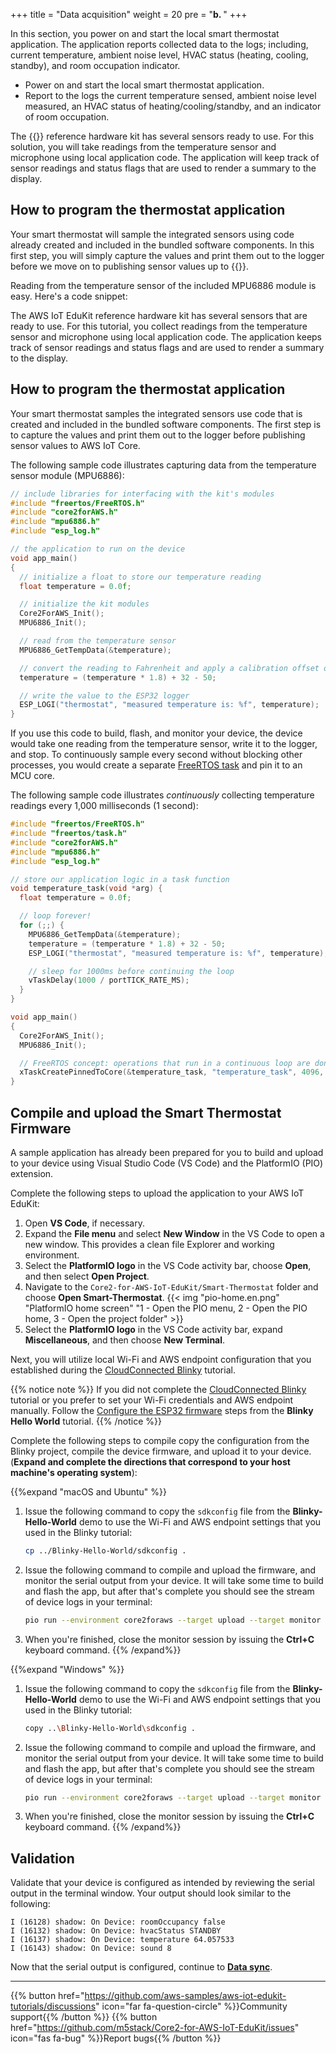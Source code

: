 +++
title = "Data acquisition"
weight = 20
pre = "<b>b. </b>"
+++

In this section, you power on and start the local smart thermostat application. The application reports collected data to the logs; including, current temperature, ambient noise level, HVAC status (heating, cooling, standby), and room occupation indicator. 


* Power on and start the local smart thermostat application.
* Report to the logs the current temperature sensed, ambient noise level measured, an HVAC status of heating/cooling/standby, and an indicator of room occupation.

The {{<awsEdukitShort-en>}} reference hardware kit has several sensors ready to use. For this solution, you will take readings from the temperature sensor and microphone using local application code. The application will keep track of sensor readings and status flags that are used to render a summary to the display.

## How to program the thermostat application
Your smart thermostat will sample the integrated sensors using code already created and included in the bundled software components. In this first step, you will simply capture the values and print them out to the logger before we move on to publishing sensor values up to {{<awsIoTCore>}}.

Reading from the temperature sensor of the included MPU6886 module is easy. Here's a code snippet:
 

The AWS IoT EduKit reference hardware kit has several sensors that are ready to use. For this tutorial, you collect readings from the temperature sensor and microphone using local application code. The application keeps track of sensor readings and status flags and are used to render a summary to the display.

## How to program the thermostat application
Your smart thermostat samples the integrated sensors use code that is created and included in the bundled software components. The first step is to capture the values and print them out to the logger before publishing sensor values to AWS IoT Core.

The following sample code illustrates capturing data from the temperature sensor module (MPU6886):

```c
// include libraries for interfacing with the kit's modules
#include "freertos/FreeRTOS.h"
#include "core2forAWS.h"
#include "mpu6886.h"
#include "esp_log.h"

// the application to run on the device
void app_main()
{
  // initialize a float to store our temperature reading
  float temperature = 0.0f;

  // initialize the kit modules
  Core2ForAWS_Init();
  MPU6886_Init();

  // read from the temperature sensor
  MPU6886_GetTempData(&temperature);

  // convert the reading to Fahrenheit and apply a calibration offset of -50
  temperature = (temperature * 1.8) + 32 - 50;

  // write the value to the ESP32 logger
  ESP_LOGI("thermostat", "measured temperature is: %f", temperature);
}
```

If you use this code to build, flash, and monitor your device, the device would take one reading from the temperature sensor, write it to the logger, and stop. To continuously sample every second without blocking other processes, you would create a separate [FreeRTOS task](https://docs.espressif.com/projects/esp-idf/en/v4.2/esp32/api-reference/system/freertos.html#_CPPv423xTaskCreatePinnedToCore14TaskFunction_tPCKcK8uint32_tPCv11UBaseType_tPC12TaskHandle_tK10BaseType_t) and pin it to an MCU core. 

The following sample code illustrates *continuously* collecting temperature readings every 1,000 milliseconds (1 second):

```c
#include "freertos/FreeRTOS.h"
#include "freertos/task.h"
#include "core2forAWS.h"
#include "mpu6886.h"
#include "esp_log.h"

// store our application logic in a task function
void temperature_task(void *arg) {
  float temperature = 0.0f;

  // loop forever!
  for (;;) {
    MPU6886_GetTempData(&temperature);
    temperature = (temperature * 1.8) + 32 - 50;
    ESP_LOGI("thermostat", "measured temperature is: %f", temperature);

    // sleep for 1000ms before continuing the loop
    vTaskDelay(1000 / portTICK_RATE_MS);
  }
}

void app_main()
{
  Core2ForAWS_Init();
  MPU6886_Init();

  // FreeRTOS concept: operations that run in a continuous loop are done in tasks
  xTaskCreatePinnedToCore(&temperature_task, "temperature_task", 4096, NULL, 5, NULL, 1);
}
```

## Compile and upload the Smart Thermostat Firmware
A sample application has already been prepared for you to build and upload to your device using Visual Studio Code (VS Code) and the PlatformIO (PIO) extension.

Complete the following steps to upload the application to your AWS IoT EduKit:
1. Open **VS Code**, if necessary.
1. Expand the **File menu** and select **New Window** in the VS Code to open a new window. This provides a clean file Explorer and working environment.
1. Select the **PlatformIO logo** in the VS Code activity bar, choose **Open**, and then select **Open Project**.
1. Navigate to the `Core2-for-AWS-IoT-EduKit/Smart-Thermostat` folder and choose **Open Smart-Thermostat**.
{{< img "pio-home.en.png" "PlatformIO home screen" "1 - Open the PIO menu, 2 - Open the PIO home, 3 - Open the project folder" >}}
1. Select the **PlatformIO logo** in the VS Code activity bar, expand **Miscellaneous**, and then choose **New Terminal**.

Next, you will utilize local Wi-Fi and AWS endpoint configuration that you established during the [CloudConnected Blinky](en/blinky-hello-world.html) tutorial. 

   {{% notice note %}}
   If you did not complete the [CloudConnected Blinky](en/blinky-hello-world.html) tutorial or you prefer to set your Wi-Fi credentials and AWS endpoint manually. Follow the [Configure the ESP32 firmware](/en/blinky-hello-world/connecting-to-aws.html/#configure-the-esp32-firmware) steps from the **Blinky Hello World** tutorial.
   {{% /notice %}}

Complete the following steps to compile copy the configuration from the Blinky project, compile the device firmware, and upload it to your device. (**Expand and complete the directions that correspond to your host machine's operating system**): 

{{%expand "macOS and Ubuntu" %}}
1. Issue the following command to copy the `sdkconfig` file from the **Blinky-Hello-World** demo to use the Wi-Fi and AWS endpoint settings that you used in the Blinky tutorial:
   ```bash
   cp ../Blinky-Hello-World/sdkconfig .
   ```
2. Issue the following command to compile and upload the firmware, and monitor the serial output from your device. It will take some time to build and flash the app, but after that's complete you should see the stream of device logs in your terminal:
   ```bash
   pio run --environment core2foraws --target upload --target monitor 
   ```
1. When you're finished, close the monitor session by issuing the **Ctrl+C** keyboard command.
{{% /expand%}}


{{%expand "Windows" %}}
1. Issue the following command to copy the `sdkconfig` file from the **Blinky-Hello-World** demo to use the Wi-Fi and AWS endpoint settings that you used in the Blinky tutorial:
   ```bash
   copy ..\Blinky-Hello-World\sdkconfig .
   ```
2. Issue the following command to compile and upload the firmware, and monitor the serial output from your device. It will take some time to build and flash the app, but after that's complete you should see the stream of device logs in your terminal:
   ```bash
   pio run --environment core2foraws --target upload --target monitor 
   ```
1. When you're finished, close the monitor session by issuing the **Ctrl+C** keyboard command.
{{% /expand%}}

## Validation
Validate that your device is configured as intended by reviewing the serial output in the terminal window. Your output should look similar to the following: 

```
I (16128) shadow: On Device: roomOccupancy false
I (16132) shadow: On Device: hvacStatus STANDBY
I (16137) shadow: On Device: temperature 64.057533
I (16143) shadow: On Device: sound 8
```

Now that the serial output is configured, continue to [**Data sync**](/en/smart-thermostat/data-sync.html).

---
{{% button href="https://github.com/aws-samples/aws-iot-edukit-tutorials/discussions" icon="far fa-question-circle" %}}Community support{{% /button %}} {{% button href="https://github.com/m5stack/Core2-for-AWS-IoT-EduKit/issues" icon="fas fa-bug" %}}Report bugs{{% /button %}}